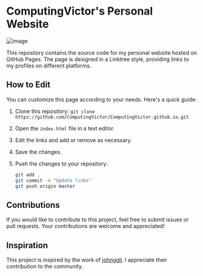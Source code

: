 # ComputingVictor's Personal Website

![image](https://github.com/ComputingVictor/ComputingVictor.github.io/assets/115224707/2def7a02-ce19-4f5a-82e8-a32484e39012)


This repository contains the source code for my personal website hosted on GitHub Pages. The page is designed in a Linktree style, providing links to my profiles on different platforms.


## How to Edit

You can customize this page according to your needs. Here's a quick guide:

1. Clone this repository: `git clone https://github.com/ComputingVictor/ComputingVictor.github.io.git`
2. Open the `index.html` file in a text editor.
3. Edit the links and add or remove as necessary.
4. Save the changes.
5. Push the changes to your repository:

   ```bash
   git add .
   git commit -m "Update links"
   git push origin master

## Contributions
If you would like to contribute to this project, feel free to submit issues or pull requests. Your contributions are welcome and appreciated!

## Inspiration
This project is inspired by the work of [johnggli](https://github.com/johnggli/linktree). I appreciate their contribution to the community.
